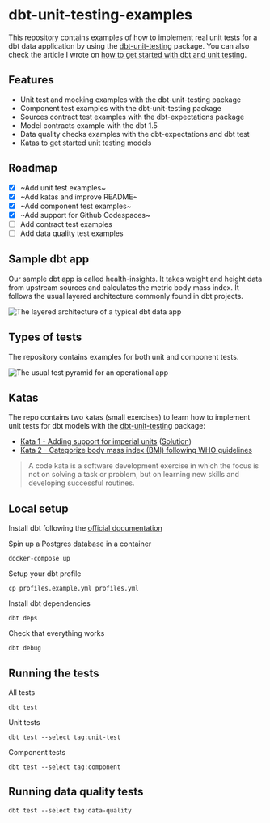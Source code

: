 # dbt-unit-testing-examples

This repository contains examples of how to implement real unit tests for a dbt data application by using the [dbt-unit-testing](https://github.com/EqualExperts/dbt-unit-testing) package. You can also check the article I wrote on [how to get started with dbt and unit testing](https://medium.com/@pablo.porto/improving-the-code-quality-of-your-dbt-models-with-unit-tests-and-tdd-203ed0be791e).

## Features

- Unit test and mocking examples with the dbt-unit-testing package
- Component test examples with the dbt-unit-testing package
- Sources contract test examples with the dbt-expectations package
- Model contracts example with the dbt 1.5
- Data quality checks examples with the dbt-expectations and dbt test
- Katas to get started unit testing models

## Roadmap

- [x] ~Add unit test examples~
- [x] ~Add katas and improve README~
- [x] ~Add component test examples~
- [x] ~Add support for Github Codespaces~
- [ ] Add contract test examples
- [ ] Add data quality test examples

## Sample dbt app
Our sample dbt app is called health-insights. It takes weight and height data from upstream sources and calculates the metric body mass index. It follows the usual layered architecture commonly found in dbt projects.

![The layered architecture of a typical dbt data app](https://miro.medium.com/v2/resize:fit:2000/0*dvpk1nU-43Mz7nEn)

## Types of tests
The repository contains examples for both unit and component tests.

![The usual test pyramid for an operational app](https://miro.medium.com/v2/resize:fit:600/format:webp/1*5sbYcZw0v0sQv5oMddkp9Q.png)


## Katas

The repo contains two katas (small exercises) to learn how to implement unit tests for dbt models with the [dbt-unit-testing](https://github.com/EqualExperts/dbt-unit-testing) package:

- [Kata 1 - Adding support for imperial units](exercises/kata1.md) ([Solution](exercises/kata1-solution.md))
- [Kata 2 - Categorize body mass index (BMI) following WHO guidelines](exercises/kata1.md)

> A code kata is a software development exercise in which the focus is not on solving a task or problem, but on learning new skills and developing successful routines.

## Local setup

Install dbt following the [official documentation](https://docs.getdbt.com/docs/get-started/installation)

Spin up a Postgres database in a container

```
docker-compose up
```

Setup your dbt profile

```
cp profiles.example.yml profiles.yml
```

Install dbt dependencies

```
dbt deps
```

Check that everything works

```
dbt debug
```

## Running the tests

All tests

```
dbt test
```

Unit tests

```
dbt test --select tag:unit-test
```

Component tests

```
dbt test --select tag:component
```

## Running data quality tests

```
dbt test --select tag:data-quality
```
